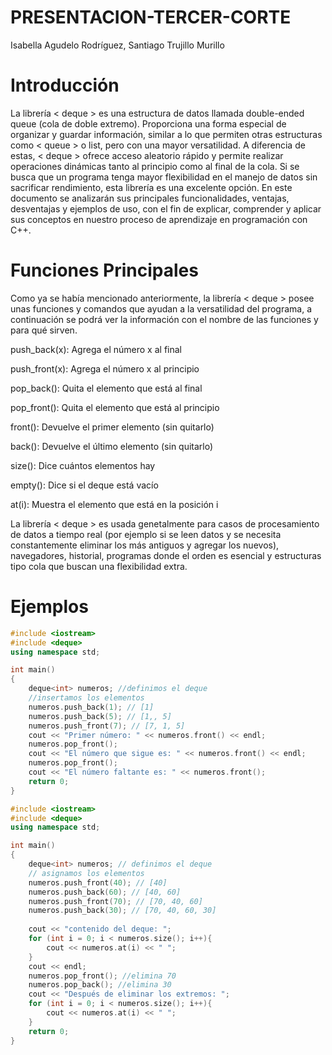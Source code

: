 # PRESENTACION-TERCER-CORTE
Isabella Agudelo Rodríguez, Santiago Trujillo Murillo
# Introducción
La librería < deque > es una estructura de datos llamada double-ended queue (cola de doble extremo). Proporciona una forma especial de organizar y guardar información, similar a lo que permiten otras estructuras como < queue > o list, pero con una mayor versatilidad. A diferencia de estas, < deque > ofrece acceso aleatorio rápido y permite realizar operaciones dinámicas tanto al principio como al final de la cola. Si se busca que un programa tenga mayor flexibilidad en el manejo de datos sin sacrificar rendimiento, esta librería es una excelente opción. En este documento se analizarán sus principales funcionalidades, ventajas, desventajas y ejemplos de uso, con el fin de explicar, comprender y aplicar sus conceptos en nuestro proceso de aprendizaje en programación con C++.
# Funciones Principales
Como ya se había mencionado anteriormente, la librería < deque > posee unas funciones y comandos que ayudan a la versatilidad del programa, a continuación se podrá ver la información con el nombre de las funciones y para qué sirven. 

push_back(x): Agrega el número x al final

push_front(x): Agrega el número x al principio

pop_back(): Quita el elemento que está al final

pop_front(): Quita el elemento que está al principio

front(): Devuelve el primer elemento (sin quitarlo)

back(): Devuelve el último elemento (sin quitarlo)

size(): Dice cuántos elementos hay

empty(): Dice si el deque está vacío

at(i): Muestra el elemento que está en la posición i

La librería < deque > es usada genetalmente para casos de procesamiento de datos a tiempo real (por ejemplo si se leen datos y se necesita constantemente eliminar los más antiguos y agregar los nuevos), navegadores, historial, programas donde el orden es esencial y estructuras tipo cola que buscan una flexibilidad extra.

# Ejemplos
```c++
#include <iostream>
#include <deque>
using namespace std;

int main()
{
    deque<int> numeros; //definimos el deque
    //insertamos los elementos
    numeros.push_back(1); // [1]
    numeros.push_back(5); // [1,, 5]
    numeros.push_front(7); // [7, 1, 5]
    cout << "Primer número: " << numeros.front() << endl;
    numeros.pop_front();
    cout << "El número que sigue es: " << numeros.front() << endl;
    numeros.pop_front();
    cout << "El número faltante es: " << numeros.front();
    return 0;
}
```

```c++
#include <iostream>
#include <deque>
using namespace std;

int main()
{
    deque<int> numeros; // definimos el deque
    // asignamos los elementos
    numeros.push_front(40); // [40]
    numeros.push_back(60); // [40, 60]
    numeros.push_front(70); // [70, 40, 60]
    numeros.push_back(30); // [70, 40, 60, 30]
    
    cout << "contenido del deque: ";
    for (int i = 0; i < numeros.size(); i++){
        cout << numeros.at(i) << " ";
    }
    cout << endl;
    numeros.pop_front(); //elimina 70
    numeros.pop_back(); //elimina 30
    cout << "Después de eliminar los extremos: ";
    for (int i = 0; i < numeros.size(); i++){
        cout << numeros.at(i) << " ";
    }
    return 0;
}
```



